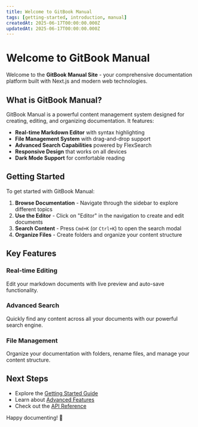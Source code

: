 ```yaml
---
title: Welcome to GitBook Manual
tags: [getting-started, introduction, manual]
createdAt: 2025-06-17T00:00:00.000Z
updatedAt: 2025-06-17T00:00:00.000Z
---
```


# Welcome to GitBook Manual

Welcome to the **GitBook Manual Site** - your comprehensive documentation platform built with Next.js and modern web technologies.

## What is GitBook Manual?

GitBook Manual is a powerful content management system designed for creating, editing, and organizing documentation. It features:

- **Real-time Markdown Editor** with syntax highlighting
- **File Management System** with drag-and-drop support  
- **Advanced Search Capabilities** powered by FlexSearch
- **Responsive Design** that works on all devices
- **Dark Mode Support** for comfortable reading

## Getting Started

To get started with GitBook Manual:

1. **Browse Documentation** - Navigate through the sidebar to explore different topics
2. **Use the Editor** - Click on "Editor" in the navigation to create and edit documents
3. **Search Content** - Press `Cmd+K` (or `Ctrl+K`) to open the search modal
4. **Organize Files** - Create folders and organize your content structure

## Key Features

### Real-time Editing
Edit your markdown documents with live preview and auto-save functionality.

### Advanced Search
Quickly find any content across all your documents with our powerful search engine.

### File Management
Organize your documentation with folders, rename files, and manage your content structure.

## Next Steps

- Explore the [Getting Started Guide](./getting-started.md)
- Learn about [Advanced Features](./advanced-features.md)
- Check out the [API Reference](./api-reference.md)

Happy documenting! 🚀
